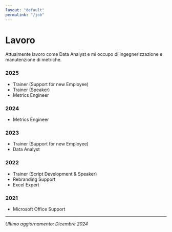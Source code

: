 ```yaml
---
layout: "default"
permalink: "/job"
---
```


# Lavoro

Attualmente lavoro come Data Analyst e mi occupo di ingegnerizzazione e manutenzione di metriche.

### 2025
- Trainer (Support for new Employee)
- Trainer (Speaker)
- Metrics Engineer

### 2024
- Metrics Engineer

### 2023
- Trainer (Support for new Employee)
- Data Analyst

### 2022
- Trainer (Script Development & Speaker)
- Rebranding Support
- Excel Expert

### 2021

- Microsoft Office Support

---

*Ultimo aggiornamento: Dicembre 2024*